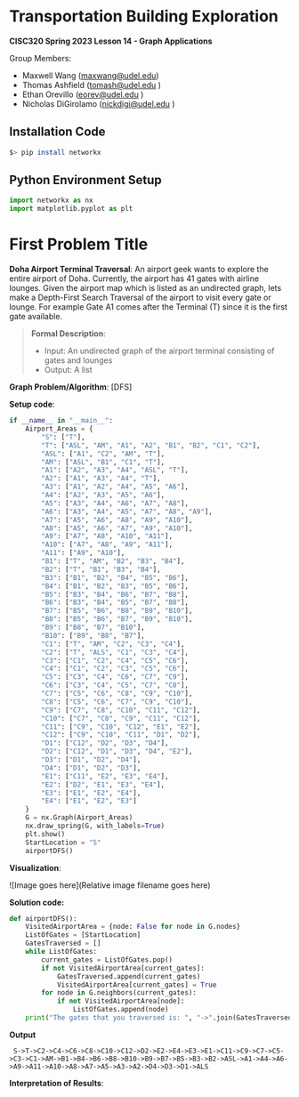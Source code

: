 # Transportation Building Exploration

**CISC320 Spring 2023 Lesson 14 - Graph Applications**

Group Members:
* Maxwell Wang (maxwang@udel.edu)
* Thomas Ashfield (tomash@udel.edu )
* Ethan Orevillo (eorev@udel.edu )
* Nicholas DiGirolamo (nickdigi@udel.edu )


## Installation Code

```sh
$> pip install networkx
```

## Python Environment Setup

```python
import networkx as nx
import matplotlib.pyplot as plt
```

# First Problem Title

**Doha Airport Terminal Traversal**: 
An airport geek wants to explore the entire airport of Doha. Currently, the airport
has 41 gates with airline lounges. Given the airport map which is listed as an undirected graph, lets make a Depth-First
Search Traversal of the airport to visit every gate or lounge. For example Gate A1 comes after the Terminal (T) since it is the 
first gate available.
> **Formal Description**:
>  * Input: An undirected graph of the airport terminal consisting of gates and lounges
>  * Output: A list

**Graph Problem/Algorithm**: [DFS]


**Setup code**:

```python
if __name__ in "__main__":
    Airport_Areas = {
        "S": ["T"],
        "T": ["ASL", "AM", "A1", "A2", "B1", "B2", "C1", "C2"],
        "ASL": ["A1", "C2", "AM", "T"],
        "AM": ["ASL", "B1", "C1", "T"],
        "A1": ["A2", "A3", "A4", "ASL", "T"],
        "A2": ["A1", "A3", "A4", "T"],
        "A3": ["A1", "A2", "A4", "A5", "A6"],
        "A4": ["A2", "A3", "A5", "A6"],
        "A5": ["A3", "A4", "A6", "A7", "A8"],
        "A6": ["A3", "A4", "A5", "A7", "A8", "A9"],
        "A7": ["A5", "A6", "A8", "A9", "A10"],
        "A8": ["A5", "A6", "A7", "A9", "A10"],
        "A9": ["A7", "A8", "A10", "A11"],
        "A10": ["A7", "A8", "A9", "A11"],
        "A11": ["A9", "A10"],
        "B1": ["T", "AM", "B2", "B3", "B4"],
        "B2": ["T", "B1", "B3", "B4"],
        "B3": ["B1", "B2", "B4", "B5", "B6"],
        "B4": ["B1", "B2", "B3", "B5", "B6"],
        "B5": ["B3", "B4", "B6", "B7", "B8"],
        "B6": ["B3", "B4", "B5", "B7", "B8"],
        "B7": ["B5", "B6", "B8", "B9", "B10"],
        "B8": ["B5", "B6", "B7", "B9", "B10"],
        "B9": ["B8", "B7", "B10"],
        "B10": ["B9", "B8", "B7"],
        "C1": ["T", "AM", "C2", "C3", "C4"],
        "C2": ["T", "ALS", "C1", "C3", "C4"],
        "C3": ["C1", "C2", "C4", "C5", "C6"],
        "C4": ["C1", "C2", "C3", "C5", "C6"],
        "C5": ["C3", "C4", "C6", "C7", "C9"],
        "C6": ["C3", "C4", "C5", "C7", "C8"],
        "C7": ["C5", "C6", "C8", "C9", "C10"],
        "C8": ["C5", "C6", "C7", "C9", "C10"],
        "C9": ["C7", "C8", "C10", "C11", "C12"],
        "C10": ["C7", "C8", "C9", "C11", "C12"],
        "C11": ["C9", "C10", "C12", "E1", "E2"],
        "C12": ["C9", "C10", "C11", "D1", "D2"],
        "D1": ["C12", "D2", "D3", "D4"],
        "D2": ["C12", "D1", "D3", "D4", "E2"],
        "D3": ["D1", "D2", "D4"],
        "D4": ["D1", "D2", "D3"],
        "E1": ["C11", "E2", "E3", "E4"],
        "E2": ["D2", "E1", "E3", "E4"],
        "E3": ["E1", "E2", "E4"],
        "E4": ["E1", "E2", "E3"]
    }
    G = nx.Graph(Airport_Areas)
    nx.draw_spring(G, with_labels=True)
    plt.show()
    StartLocation = "S"
    airportDFS()
```

**Visualization**:

![Image goes here](Relative image filename goes here)

**Solution code:**

```python
def airportDFS():
    VisitedAirportArea = {node: False for node in G.nodes}
    ListOfGates = [StartLocation]
    GatesTraversed = []
    while ListOfGates:
        current_gates = ListOfGates.pop()
        if not VisitedAirportArea[current_gates]:
            GatesTraversed.append(current_gates)
            VisitedAirportArea[current_gates] = True
        for node in G.neighbors(current_gates):
            if not VisitedAirportArea[node]:
                ListOfGates.append(node)
    print("The gates that you traversed is: ", "->".join(GatesTraversed))
```

**Output**

```
 S->T->C2->C4->C6->C8->C10->C12->D2->E2->E4->E3->E1->C11->C9->C7->C5->C3->C1->AM->B1->B4->B6->B8->B10->B9->B7->B5->B3->B2->ASL->A1->A4->A6->A9->A11->A10->A8->A7->A5->A3->A2->D4->D3->D1->ALS
```

**Interpretation of Results**:

